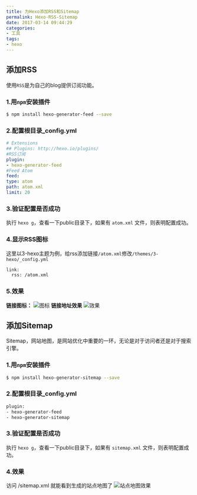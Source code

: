 ```yaml
---
title: 为Hexo添加RSS和Sitemap
permalink: Hexo-RSS-Sitemap
date: 2017-03-14 09:44:29
categories:
- 工具
tags:
- hexo
---
```

## 添加RSS
使用`RSS`是为自己的blog提供订阅功能。
### 1.用`npm`安装插件
```bash
$ npm install hexo-generator-feed --save
```
### 2.配置根目录_config.yml
```yml
# Extensions
## Plugins: http://hexo.io/plugins/
#RSS订阅
plugin:
- hexo-generator-feed
#Feed Atom
feed:
type: atom
path: atom.xml
limit: 20
```
### 3.验证配置是否成功
执行 `hexo g`，查看一下public目录下，如果有 `atom.xml` 文件，则表明配置成功。
### 4.显示RSS图标
这里以3-hexo主题为例，给rss添加链接`/atom.xml`修改`/themes/3-hexo/_config.yml`
```xml
link:
  rss: /atom.xml
```
### 5.效果
**链接图标：**
![图标](http://oncj6b2vl.bkt.clouddn.com/FlmC3WWi9jzgVRdSKJ2_li5UHVsr.png)
**链接地址效果**
![效果](http://oncj6b2vl.bkt.clouddn.com/FuTy1C-xSgdTTOZch_UH1355NAs9.png)

## 添加Sitemap
Sitemap，网站地图，是网站优化中重要的一环，无论是对于访问者还是对于搜索引擎。
### 1.用`npm`安装插件
```bash
$ npm install hexo-generator-sitemap --save
```
### 2.配置根目录_config.yml
```xml
plugin:
- hexo-generator-feed
- hexo-generator-sitemap
```
### 3.验证配置是否成功
执行 `hexo g`，查看一下public目录下，如果有 `sitemap.xml` 文件，则表明配置成功。

### 4.效果
访问 /sitemap.xml 就能看到生成的站点地图了
![站点地图效果](http://oncj6b2vl.bkt.clouddn.com/FtFLZ2CSfYa_IKLS-a9ymvKvaztp.png)
